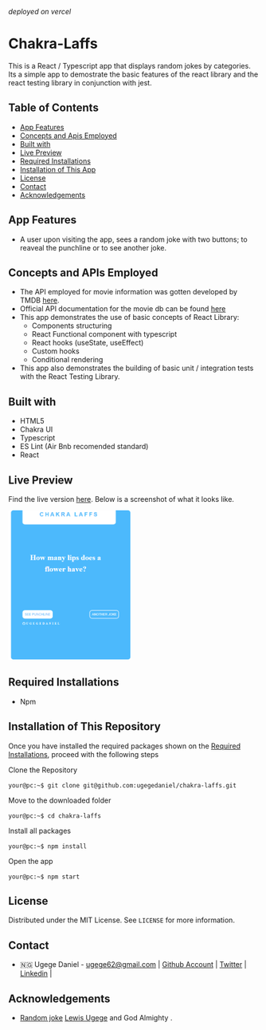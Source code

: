*deployed on vercel*
# Chakra-Laffs

This is a React / Typescript app that displays random jokes by categories. Its a simple app to demostrate the basic features of the react library and the react testing library in conjunction with jest. 

## Table of Contents

- [App Features](#app-features)
- [Concepts and Apis Employed](#concepts-and-apis-employed)
- [Built with](#built-with)
- [Live Preview](#live-preview)
- [Required Installations](#required-installations)
- [Installation of This App](#instalation)
- [License](#license)
- [Contact](#contact)
- [Acknowledgements](#acknowledgements)

<!-- Movie features -->

## App Features

- A user upon visiting the app, sees a random joke with two buttons; to reaveal the punchline or to see another joke.

<!-- concepts and apis employed -->

## Concepts and APIs Employed

- The API employed for movie information was gotten developed by TMDB [here](https://official-joke-api.appspot.com/random_joke).
- Official API documentation for the movie db can be found [here](https://official-joke-api.appspot.com/random_joke)
- This app demonstrates the use of basic concepts of React Library: 
  - Components structuring 
  - React Functional component with typescript
  - React hooks (useState, useEffect)
  - Custom hooks
  - Conditional rendering 
- This app also demonstrates the building of basic unit / integration tests with the React Testing Library.

<!-- BUILT wITH -->

## Built with

- HTML5
- Chakra UI
- Typescript
- ES Lint (Air Bnb recomended standard)
- React


<!-- LIVE PREVIEW -->

## Live Preview

Find the live version [here](https://chakra-laffs.vercel.app/).
Below is a screenshot of what it looks like.

<img src="src/assets/chakra-laffs.png" alt="screenshot" height="300px" width="auto"/>


<!-- REQUIRED INSTALLATION -->

## Required Installations

- Npm

<!-- INSTALLATION -->

## Installation of This Repository

Once you have installed the required packages shown on the [Required Installations](#required-installations), proceed with the following steps

Clone the Repository

```Shell
your@pc:~$ git clone git@github.com:ugegedaniel/chakra-laffs.git
```

Move to the downloaded folder

```Shell
your@pc:~$ cd chakra-laffs
```

Install all packages

```Shell
your@pc:~$ npm install
```

Open the app

```Shell
your@pc:~$ npm start
```

## License

Distributed under the MIT License. See `LICENSE` for more information.

<!-- CONTACT -->

## Contact

- 🇳🇬  Ugege Daniel - ugege62@gmail.com | [Github Account](https://github.com/ugegedaniel) | [Twitter](https://twitter.com/ugege_daniel) | [Linkedin](https://www.linkedin.com/in/daniel-ugege-50a499227) | 

## Acknowledgements

- <a href="https://official-joke-api.appspot.com/random_joke"> Random joke</a> <a href="https://github.com/frankly034"> Lewis Ugege</a> and God Almighty .